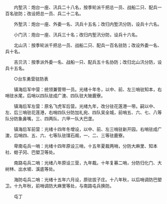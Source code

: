 <!-- { "loadSidebar": true } -->
　　内堑汛：炮台一座、汛兵二十八名，按季轮派千把总一员、战船二只、配兵一百名驻防；改设把总一员、兵二十二名。

　　外堑汛：炮台一座、外委一名、汛兵十五名；改归内堑汛分防，设兵十六名。

　　小门汛：炮台一座、汛兵三十名；改归内堑汛分防，设兵十六名。

　　北山汛：按季轮派千把总一员、战船二只、配兵一百名驻防；改设外委一名、兵十名。

　　吉贝汛：按季派外委一名、战船一只、配兵五十名协防；改归北山汛分防，设兵十五名。

　　○台东勇营驻防表

　　镇海后军中营：统领兼管带一员。光绪十年冬，以中、前、左三哨驻知本，右哨驻水尾，后哨以四队驻成广澳、四队驻大陂鹿寮。

　　镇海后军左营：原名飞虎军后营。光绪九年，改分驻花莲港一带。嗣以中、左、后三哨驻花莲港，右哨四队分防加礼宛、四队吴全城，前哨五、六、七、八等队分防象鼻嘴，三、四两队、六甲一队大巴垄。

　　镇海后军前营：光绪十四年冬增设，以中、前、左三哨驻新开园，右哨驻成广澳，后哨四、五、六、七等队驻璞石阁，一、二、三等驻鹿寮。

　　卑南屯兵一哨：光绪十四年原设三哨，十五年夏裁两哨，分防大麻里、知本社、蚶子冈、巴塱卫等处。

　　南路屯兵二哨：光绪八年原设三营，九年裁。十年复募二哨，分防归化门、大树林、出水坡、溪底等处。

　　海防屯兵二哨：光绪十五年六月设，原驻拔子庄。十八年秋，以后哨调防巴塱卫。十九年秋，前哨调防大麻里等处，与南路屯兵换防。

　　屯丁

